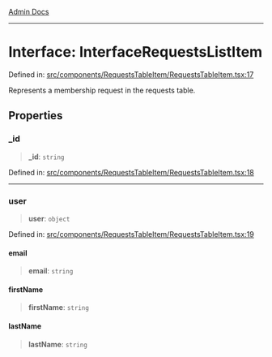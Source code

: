 [Admin Docs](/)

***

# Interface: InterfaceRequestsListItem

Defined in: [src/components/RequestsTableItem/RequestsTableItem.tsx:17](https://github.com/PalisadoesFoundation/talawa-admin/blob/main/src/components/RequestsTableItem/RequestsTableItem.tsx#L17)

Represents a membership request in the requests table.

## Properties

### \_id

> **\_id**: `string`

Defined in: [src/components/RequestsTableItem/RequestsTableItem.tsx:18](https://github.com/PalisadoesFoundation/talawa-admin/blob/main/src/components/RequestsTableItem/RequestsTableItem.tsx#L18)

***

### user

> **user**: `object`

Defined in: [src/components/RequestsTableItem/RequestsTableItem.tsx:19](https://github.com/PalisadoesFoundation/talawa-admin/blob/main/src/components/RequestsTableItem/RequestsTableItem.tsx#L19)

#### email

> **email**: `string`

#### firstName

> **firstName**: `string`

#### lastName

> **lastName**: `string`

